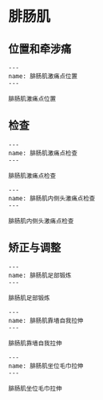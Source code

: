 # 腓肠肌

## 位置和牵涉痛

```{figure} /_static/img/2022-01-31-13-46-02.png
---
name: 腓肠肌激痛点位置
---

腓肠肌激痛点位置
```

## 检查

```{figure} /_static/img/2022-01-31-13-46-50.png
---
name: 腓肠肌激痛点检查
---

腓肠肌激痛点检查
```
```{figure} /_static/img/2022-01-31-13-47-25.png
---
name: 腓肠肌内侧头激痛点检查
---

腓肠肌内侧头激痛点检查
```

## 矫正与调整

```{figure} /_static/img/2022-01-31-13-48-27.png
---
name: 腓肠肌足部锻炼
---

腓肠肌足部锻炼
```

```{figure} /_static/img/2022-01-31-13-49-07.png
---
name: 腓肠肌靠墙自我拉伸
---

腓肠肌靠墙自我拉伸
```

```{figure} _static/img/2022-01-31-13-49-43.png
---
name: 腓肠肌坐位毛巾拉伸
---

腓肠肌坐位毛巾拉伸
```